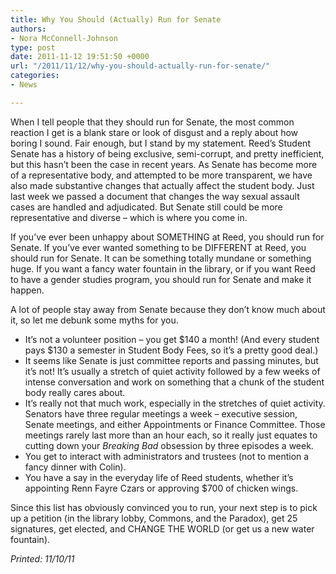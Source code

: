 ```yaml
---
title: Why You Should (Actually) Run for Senate
authors:
- Nora McConnell-Johnson
type: post
date: 2011-11-12 19:51:50 +0000
url: "/2011/11/12/why-you-should-actually-run-for-senate/"
categories:
- News

---
```

When I tell people that they should run for Senate, the most common reaction I get is a blank stare or look of disgust and a reply about how boring I sound. Fair enough, but I stand by my statement. Reed’s Student Senate has a history of being exclusive, semi-corrupt, and pretty inefficient, but this hasn’t been the case in recent years. As Senate has become more of a representative body, and attempted to be more transparent, we have also made substantive changes that actually affect the student body. Just last week we passed a document that changes the way sexual assault cases are handled and adjudicated. But Senate still could be more representative and diverse – which is where you come in.

If you’ve ever been unhappy about SOMETHING at Reed, you should run for Senate. If you’ve ever wanted something to be DIFFERENT at Reed, you should run for Senate. It can be something totally mundane or something huge. If you want a fancy water fountain in the library, or if you want Reed to have a gender studies program, you should run for Senate and make it happen.

A lot of people stay away from Senate because they don’t know much about it, so let me debunk some myths for you.

  * It’s not a volunteer position – you get $140 a month! (And every student pays $130 a semester in Student Body Fees, so it’s a pretty good deal.)
  * It seems like Senate is just committee reports and passing minutes, but it’s not! It’s usually a stretch of quiet activity followed by a few weeks of intense conversation and work on something that a chunk of the student body really cares about.
  * It’s really not that much work, especially in the stretches of quiet activity. Senators have three regular meetings a week – executive session, Senate meetings, and either Appointments or Finance Committee. Those meetings rarely last more than an hour each, so it really just equates to cutting down your _Breaking Bad_ obsession by three episodes a week.
  * You get to interact with administrators and trustees (not to mention a fancy dinner with Colin).
  * You have a say in the everyday life of Reed students, whether it’s appointing Renn Fayre Czars or approving $700 of chicken wings.

Since this list has obviously convinced you to run, your next step is to pick up a petition (in the library lobby, Commons, and the Paradox), get 25 signatures, get elected, and CHANGE THE WORLD (or get us a new water fountain).

_Printed: 11/10/11_